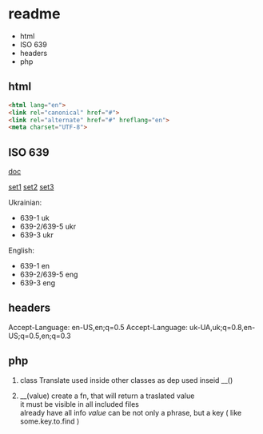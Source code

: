 # readme

- html
- ISO 639
- headers
- php

## html

```html
<html lang="en">
<link rel="canonical" href="#">
<link rel="alternate" href="#" hreflang="en">
<meta charset="UTF-8">
```

## ISO 639

[doc](https://standards.iso.org/iso/639/ed-2/en/Access%20to%20the%20databases%20of%20the%20ISO%20639%20Language%20Code.pdf)

[set1](https://www.loc.gov/standards/iso639-2/)
[set2](http://www.loc.gov/standards/iso639-2/)
[set3](https://iso639-3.sil.org/code_tables/639/data)

Ukrainian:

- 639-1         uk
- 639-2/639-5   ukr
- 639-3         ukr

English:

- 639-1         en
- 639-2/639-5   eng
- 639-3         eng

## headers

Accept-Language: en-US,en;q=0.5
Accept-Language: uk-UA,uk;q=0.8,en-US;q=0.5,en;q=0.3

## php

1. class Translate
  used inside other classes as dep
  used inseid __()

2. __(value)
  create a fn, that will return a traslated value  
  it must be visible in all included files  
  already have all info
  *value* can be not only a phrase, but a key ( like some.key.to.find )
